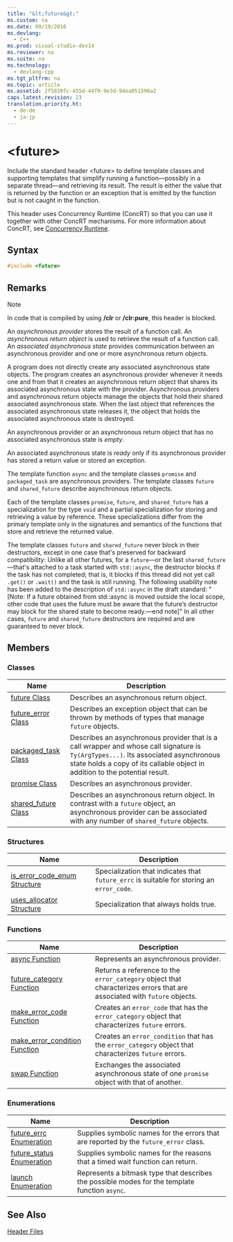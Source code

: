 ```yaml
---
title: "&lt;future&gt;"
ms.custom: na
ms.date: 09/19/2016
ms.devlang: 
  - C++
ms.prod: visual-studio-dev14
ms.reviewer: na
ms.suite: na
ms.technology: 
  - devlang-cpp
ms.tgt_pltfrm: na
ms.topic: article
ms.assetid: 2f5830fc-455d-44f9-9e3d-94ea051596a2
caps.latest.revision: 23
translation.priority.ht: 
  - de-de
  - ja-jp
---
```

# &lt;future&gt;
Include the standard header <future\> to define template classes and supporting templates that simplify running a function—possibly in a separate thread—and retrieving its result. The result is either the value that is returned by the function or an exception that is emitted by the function but is not caught in the function.  
  
 This header uses Concurrency Runtime (ConcRT) so that you can use it together with other ConcRT mechanisms. For more information about ConcRT, see [Concurrency Runtime](../vs140/Concurrency-Runtime.md).  
  
## Syntax  
  
```cpp  
#include <future>  
```  
  
## Remarks  
  
> [!NOTE]
>  In code that is compiled by using **/clr** or **/clr:pure**, this header is blocked.  
  
 An *asynchronous provider* stores the result of a function call. An *asynchronous return object* is used to retrieve the result of a function call. An *associated asynchronous state* provides communication between an asynchronous provider and one or more asynchronous return objects.  
  
 A program does not directly create any associated asynchronous state objects. The program creates an asynchronous provider whenever it needs one and from that it creates an asynchronous return object that shares its associated asynchronous state with the provider. Asynchronous providers and asynchronous return objects manage the objects that hold their shared associated asynchronous state. When the last object that references the associated asynchronous state releases it, the object that holds the associated asynchronous state is destroyed.  
  
 An asynchronous provider or an asynchronous return object that has no associated asynchronous state is *empty*.  
  
 An associated asynchronous state is *ready* only if its asynchronous provider has stored a return value or stored an exception.  
  
 The template function `async` and the template classes `promise` and `packaged_task` are asynchronous providers. The template classes `future` and `shared_future` describe asynchronous return objects.  
  
 Each of the template classes `promise`, `future`, and `shared_future` has a specialization for the type `void` and a partial specialization for storing and retrieving a value by reference. These specializations differ from the primary template only in the signatures and semantics of the functions that store and retrieve the returned value.  
  
 The template classes `future` and `shared_future` never block in their destructors, except in one case that's preserved for backward compatibility: Unlike all other futures, for a `future`—or the last `shared_future`—that's attached to a task started with `std::async`, the destructor blocks if the task has not completed; that is, it blocks if this thread did not yet call `.get()` or `.wait()` and the task is still running. The following usability note has been added to the description of `std::async` in the draft standard: "[Note: If a future obtained from std::async is moved outside the local scope, other code that uses the future must be aware that the future’s destructor may block for the shared state to become ready.—end note]" In all other cases, `future` and `shared_future` destructors are required and are guaranteed to never block.  
  
## Members  
  
### Classes  
  
|Name|Description|  
|----------|-----------------|  
|[future Class](../vs140/future-Class.md)|Describes an asynchronous return object.|  
|[future_error Class](../vs140/future_error-Class.md)|Describes an exception object that can be thrown by methods of types that manage `future` objects.|  
|[packaged_task Class](../vs140/packaged_task-Class.md)|Describes an asynchronous provider that is a call wrapper and whose call signature is `Ty(ArgTypes...)`. Its associated asynchronous state holds a copy of its callable object in addition to the potential result.|  
|[promise Class](../vs140/promise-Class.md)|Describes an asynchronous provider.|  
|[shared_future Class](../vs140/shared_future-Class.md)|Describes an asynchronous return object. In contrast with a `future` object, an asynchronous provider can be associated with any number of `shared_future` objects.|  
  
### Structures  
  
|Name|Description|  
|----------|-----------------|  
|[is_error_code_enum Structure](../vs140/is_error_code_enum-Structure.md)|Specialization that indicates that `future_errc` is suitable for storing an `error_code`.|  
|[uses_allocator Structure](../vs140/uses_allocator-Structure.md)|Specialization that always holds true.|  
  
### Functions  
  
|Name|Description|  
|----------|-----------------|  
|[async Function](../vs140/-future--functions.md#async_function)|Represents an asynchronous provider.|  
|[future_category Function](../vs140/-future--functions.md#future_category_function)|Returns a reference to the `error_category` object that characterizes errors that are associated with `future` objects.|  
|[make_error_code Function](../vs140/-future--functions.md#make_error_code_function)|Creates an `error_code` that has the `error_category` object that characterizes `future` errors.|  
|[make_error_condition Function](../vs140/-future--functions.md#make_error_condition_function)|Creates an `error_condition` that has the `error_category` object that characterizes `future` errors.|  
|[swap Function](../vs140/-future--functions.md#swap_function)|Exchanges the associated asynchronous state of one `promise` object with that of another.|  
  
### Enumerations  
  
|Name|Description|  
|----------|-----------------|  
|[future_errc Enumeration](../vs140/-future--enums.md#future_errc_enumeration)|Supplies symbolic names for the errors that are reported by the `future_error` class.|  
|[future_status Enumeration](../vs140/-future--enums.md#future_status_enumeration)|Supplies symbolic names for the reasons that a timed wait function can return.|  
|[launch Enumeration](../vs140/-future--enums.md#launch_enumeration)|Represents a bitmask type that describes the possible modes for the template function `async`.|  
  
## See Also  
 [Header Files](../vs140/C---Standard-Library-Header-Files.md)